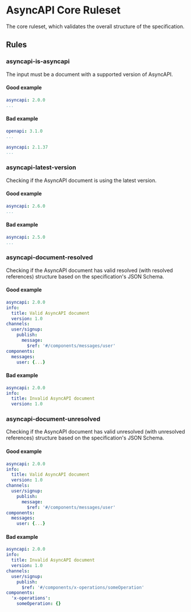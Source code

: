 # AsyncAPI Core Ruleset

The core ruleset, which validates the overall structure of the specification.

## Rules

### asyncapi-is-asyncapi

The input must be a document with a supported version of AsyncAPI.

#### Good example

```yaml
asyncapi: 2.0.0
...
```

#### Bad example

```yaml
openapi: 3.1.0
...
```

```yaml
asyncapi: 2.1.37
...
```

### asyncapi-latest-version

Checking if the AsyncAPI document is using the latest version.

#### Good example

```yaml
asyncapi: 2.6.0
...
```

#### Bad example

```yaml
asyncapi: 2.5.0
...
```

### asyncapi-document-resolved

Checking if the AsyncAPI document has valid resolved (with resolved references) structure based on the specification's JSON Schema.

#### Good example

```yaml
asyncapi: 2.0.0
info:
  title: Valid AsyncAPI document
  version: 1.0
channels:
  user/signup:
    publish:
      message:
        $ref: '#/components/messages/user'
components:
  messages:
    user: {...}
```

#### Bad example

```yaml
asyncapi: 2.0.0
info:
  title: Invalid AsyncAPI document
  version: 1.0
```

### asyncapi-document-unresolved

Checking if the AsyncAPI document has valid unresolved (with unresolved references) structure based on the specification's JSON Schema.

#### Good example

```yaml
asyncapi: 2.0.0
info:
  title: Valid AsyncAPI document
  version: 1.0
channels:
  user/signup:
    publish:
      message:
        $ref: '#/components/messages/user'
components:
  messages:
    user: {...}
```

#### Bad example

```yaml
asyncapi: 2.0.0
info:
  title: Invalid AsyncAPI document
  version: 1.0
channels:
  user/signup:
    publish:
      $ref: '#/components/x-operations/someOperation'
components:
  'x-operations':
    someOperation: {}
```
